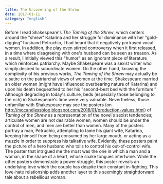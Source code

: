 ```yaml
---
title: The Uncovering of the Shrew
date: 2017-01-11
category: "english"
---
```


Before I read Shakespeare's _The Taming of the Shrew_, which centers around the "shrew" Katarina and her struggle for dominance with her "gold-digging" husband Petruchio, I had heard that it negatively portrayed vocal women. In addition, the play even stirred controversy when it first released, in a time where disagreeing with one's husband can be seen as treason. As a result, I initially viewed this "humor" as an ignorant piece of literature which reinforces patriarchy. Maybe Shakespeare was a sexist writer who simply desired to subordinate women. On the other hand, knowing the complexity of his previous works, _The Taming of the Shrew_ may actually be a satire on the patriarchal views of women at the time. Shakespeare married an older woman (might have influenced overbearing nature of Katarina) and upon his death bequeathed to her his "second-best bed with the furniture." Although degrading in today's culture, beds (especially those belonging to the rich) in Shakespeare's time were very valuable. Nevertheless, those unfamiliar with Shakespeare may see the posters (on http://mccandlessblog.blogspot.com/2018/01/production-values.html) of _Taming of the Shrew_ as a representation of the novel's sexist tendencies; articulate women are not desirable women, women should be under the control of men, and men are better than women. Many of the posters portray a man, Petruchio, attempting to tame his giant wife, Katarina, keeping himself from being consumed by her large mouth, or acting as a muzzle in order to suppress his talkative wife. Evidently, these posters paint the picture of a hero husband who toils to control his out-of-control wife. The poster that intrigued me the most was the one in which a man and a woman, in the shape of a heart, whose snake tongues intertwine. While the other posters demonstrate a power struggle, this poster reveals an underlying love which the couple has despite their constant in-fighting. This love-hate relationship adds another layer to this seemingly straightforward tale about a rebellious woman.
